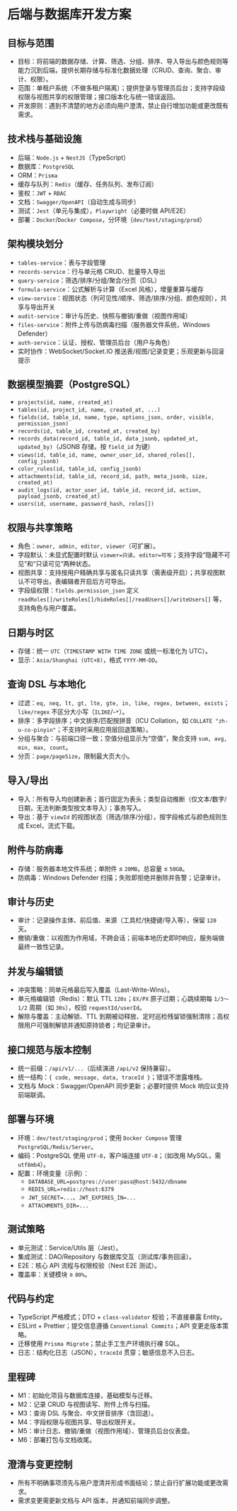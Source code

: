 # 后端与数据库开发方案

## 目标与范围
- 目标：将前端的数据存储、计算、筛选、分组、排序、导入导出与颜色规则等能力沉到后端，提供长期存储与标准化数据处理（CRUD、查询、聚合、审计、权限）。
- 范围：单租户系统（不做多租户隔离）；提供登录与管理员后台；支持字段级权限与视图共享的权限管理；接口版本化与统一错误返回。
- 开发原则：遇到不清楚的地方必须向用户澄清，禁止自行增加功能或更改既有需求。

## 技术栈与基础设施
- 后端：`Node.js` + `NestJS`（TypeScript）
- 数据库：`PostgreSQL`
- ORM：`Prisma`
- 缓存与队列：`Redis`（缓存、任务队列、发布订阅）
- 鉴权：`JWT` + `RBAC`
- 文档：`Swagger/OpenAPI`（自动生成与同步）
- 测试：`Jest`（单元与集成），`Playwright`（必要时做 API/E2E）
- 部署：`Docker`/`Docker Compose`，分环境（`dev/test/staging/prod`）

## 架构模块划分
- `tables-service`：表与字段管理
- `records-service`：行与单元格 CRUD、批量导入导出
- `query-service`：筛选/排序/分组/聚合/分页（DSL）
- `formula-service`：公式解析与计算（Excel 风格），增量重算与缓存
- `view-service`：视图状态（列可见性/顺序、筛选/排序/分组、颜色规则），共享与导出开关
- `audit-service`：审计与历史、快照与撤销/重做（视图作用域）
- `files-service`：附件上传与防病毒扫描（服务器文件系统，Windows Defender）
- `auth-service`：认证、授权、管理员后台（用户与角色）
- 实时协作：WebSocket/Socket.IO 推送表/视图/记录变更；乐观更新与回滚提示

## 数据模型摘要（PostgreSQL）
- `projects(id, name, created_at)`
- `tables(id, project_id, name, created_at, ...)`
- `fields(id, table_id, name, type, options_json, order, visible, permission_json)`
- `records(id, table_id, created_at, created_by)`
- `records_data(record_id, table_id, data_jsonb, updated_at, updated_by)`（JSONB 存储，按 `field_id` 为键）
- `views(id, table_id, name, owner_user_id, shared_roles[], config_jsonb)`
- `color_rules(id, table_id, config_jsonb)`
- `attachments(id, table_id, record_id, path, meta_jsonb, size, created_at)`
- `audit_logs(id, actor_user_id, table_id, record_id, action, payload_jsonb, created_at)`
- `users(id, username, password_hash, roles[])`

## 权限与共享策略
- 角色：`owner, admin, editor, viewer`（可扩展）。
- 字段默认：未显式配置时默认 `viewer=只读`、`editor=可写`；支持字段“隐藏不可见”和“只读可见”两种状态。
- 视图共享：支持按用户精确共享与匿名只读共享（需表级开启）；共享视图默认不可导出，表编辑者开启后方可导出。
- 字段级权限：`fields.permission_json` 定义 `readRoles[]/writeRoles[]/hideRoles[]/readUsers[]/writeUsers[]` 等，支持角色与用户覆盖。

## 日期与时区
- 存储：统一 `UTC`（`TIMESTAMP WITH TIME ZONE` 或统一标准化为 UTC）。
- 显示：`Asia/Shanghai (UTC+8)`，格式 `YYYY-MM-DD`。

## 查询 DSL 与本地化
- 过滤：`eq, neq, lt, gt, lte, gte, in, like, regex, between, exists`；`like/regex` 不区分大小写（`ILIKE`/`~*`）。
- 排序：多字段排序；中文排序/匹配按拼音（ICU Collation，如 `COLLATE "zh-u-co-pinyin"`；不支持时采用应用层回退策略）。
- 分组与聚合：与前端口径一致；空值分组显示为“空值”，聚合支持 `sum, avg, min, max, count`。
- 分页：`page/pageSize`，限制最大页大小。

## 导入/导出
- 导入：所有导入均创建新表；首行固定为表头；类型自动推断（仅文本/数字/日期，无法判断类型按文本导入）；事务写入。
- 导出：基于 `viewId` 的视图状态（筛选/排序/分组），按字段格式与颜色规则生成 Excel，流式下载。

## 附件与防病毒
- 存储：服务器本地文件系统；单附件 ≤ `20MB`，总容量 ≤ `50GB`。
- 防病毒：Windows Defender 扫描；失败即拒绝并删除并告警；记录审计。

## 审计与历史
- 审计：记录操作主体、前后值、来源（工具栏/快捷键/导入等），保留 `120` 天。
- 撤销/重做：以视图为作用域，不跨会话；前端本地历史即时响应，服务端做最终一致性记录。

## 并发与编辑锁
- 冲突策略：同单元格最后写入覆盖（Last-Write-Wins）。
- 单元格编辑锁（Redis）：默认 TTL `120s`；`EX/PX` 原子过期；心跳续期每 `1/3～1/2` 周期（如 `30s`），校验 `requestId/userId`。
- 解除与覆盖：主动解锁、TTL 到期被动释放、定时巡检残留锁强制清除；高权限用户可强制解锁并通知原持锁者；均记录审计。

## 接口规范与版本控制
- 统一前缀：`/api/v1/...`（后续演进 `/api/v2` 保持兼容）。
- 统一结构：`{ code, message, data, traceId }`；错误不泄露堆栈。
- 文档与 Mock：Swagger/OpenAPI 同步更新；必要时提供 Mock 响应以支持前端联调。

## 部署与环境
- 环境：`dev/test/staging/prod`；使用 `Docker Compose` 管理 `PostgreSQL/Redis/Server`。
- 编码：PostgreSQL 使用 `UTF-8`，客户端连接 `UTF-8`；（如改用 MySQL，需 `utf8mb4`）。
- 配置：环境变量（示例）：
  - `DATABASE_URL=postgres://user:pass@host:5432/dbname`
  - `REDIS_URL=redis://host:6379`
  - `JWT_SECRET=...`、`JWT_EXPIRES_IN=...`
  - `ATTACHMENTS_DIR=...`

## 测试策略
- 单元测试：Service/Utils 层（Jest）。
- 集成测试：DAO/Repository 与数据库交互（测试库/事务回滚）。
- E2E：核心 API 流程与权限校验（Nest E2E 测试）。
- 覆盖率：关键模块 ≥ `80%`。

## 代码与约定
- TypeScript 严格模式；DTO + `class-validator` 校验；不直接暴露 Entity。
- ESLint + Prettier；提交信息遵循 `Conventional Commits`；API 变更走版本策略。
- 迁移使用 `Prisma Migrate`；禁止手工生产环境执行裸 SQL。
- 日志：结构化日志（JSON），`traceId` 贯穿；敏感信息不入日志。

## 里程碑
- M1：初始化项目与数据库连接，基础模型与迁移。
- M2：记录 CRUD 与视图读写、附件上传与扫描。
- M3：查询 DSL 与聚合、中文拼音排序（含回退）。
- M4：字段权限与视图共享、导出权限开关。
- M5：审计日志、撤销/重做（视图作用域）、管理员后台仪表盘。
- M6：部署打包与文档收尾。

## 澄清与变更控制
- 所有不明确事项须先与用户澄清并形成书面结论；禁止自行扩展功能或更改需求。
- 需求变更需更新文档与 API 版本，并通知前端同步调整。